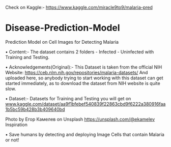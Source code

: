Check on Kaggle:- https://www.kaggle.com/miracle9to9/malaria-pred

# Disease-Prediction-Model
Prediction Model on Cell Images for Detecting Malaria

• Content:-
  The dataset contains 2 folders - Infected - Uninfected with Training and Testing.

• Acknowledgements(Original):-
  This Dataset is taken from the official NIH Website: https://ceb.nlm.nih.gov/repositories/malaria-datasets/ And uploaded here, so          anybody trying to start working with this dataset can get started immediately, as to download the dataset from NIH website is quite slow.

• Dataset:-
 Datasets for Training and Testing you will get on www.kaggle.com/dataset/aa9f1bfebef540839f22863cbd9f6222a380916faa1b5bc59b428b3b409640bd

 Photo by Егор Камелев on Unsplash https://unsplash.com/@ekamelev
 Inspiration

• Save humans by detecting and deploying Image Cells that contain Malaria or not!
